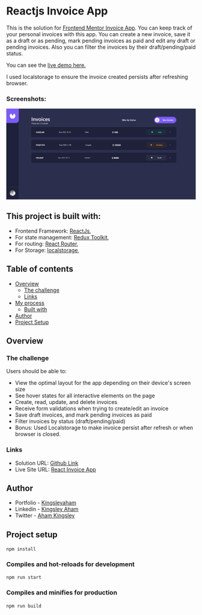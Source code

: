 # Reactjs Invoice App

This is the solution for [Frontend Mentor Invoice App](https://www.frontendmentor.io/challenges/invoice-app-i7KaLTQjl). You can keep track of your personal invoices with this app. You can create a new invoice, save it as a draft or as pending, mark pending invoices as paid and edit any draft or pending invoices. Also you can filter the invoices by their draft/pending/paid status.

You can see the [live demo here.](https://fozoglu-vue-invoice-app.surge.sh/)

I used localstorage to ensure the invoice created persists after refreshing browser.

### Screenshots:

![Desktop Screenshot](./public/screenshots/desktop.png)

## This project is built with:

- Frontend Framework: [ReactJs](https://reactjs.org/),
- For state management: [Redux Toolkit](https://redux-toolkit.js.org/),
- For routing: [React Router](https://reactrouter.com/),
- For Storage: [localstorage](https://developer.mozilla.org/en-US/docs/Web/API/Window/localStorage/),

## Table of contents

- [Overview](#overview)
  - [The challenge](#the-challenge)
  - [Links](#links)
- [My process](#my-process)
  - [Built with](#built-with)
- [Author](#author)
- [Project Setup](#project-setup)

## Overview

### The challenge

Users should be able to:

- View the optimal layout for the app depending on their device's screen size
- See hover states for all interactive elements on the page
- Create, read, update, and delete invoices
- Receive form validations when trying to create/edit an invoice
- Save draft invoices, and mark pending invoices as paid
- Filter invoices by status (draft/pending/paid)
- Bonus: Used Localstorage to make invoice persist after refresh or when browser is closed.

### Links

- Solution URL: [Github Link](https://github.com/Kingsleyaham/react-invoice-app)
- Live Site URL: [React Invoice App](https://fozoglu-vue-invoice-app.surge.sh/)

## Author

- Portfolio - [Kingsleyaham](https://github.com/Kingsleyaham/)
- Linkedin - [Kingsley Aham](https://www.linkedin.com/in/kingsley-aham-282a51225/)
- Twitter - [Aham Kingsley](https://twitter.com/aham_kingsley8/)

## Project setup

```
npm install
```

### Compiles and hot-reloads for development

```
npm run start
```

### Compiles and minifies for production

```
npm run build
```
